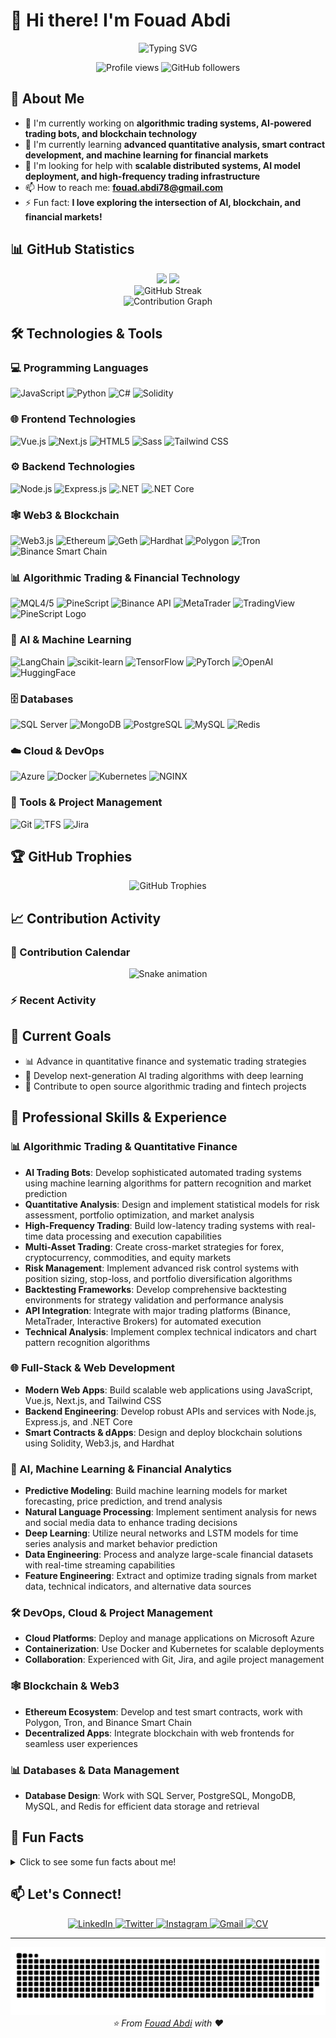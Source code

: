 # 👋 Hi there! I'm Fouad Abdi

<div align="center">
  <img src="https://readme-typing-svg.herokuapp.com?font=Fira+Code&pause=1000&color=00D9FF&center=true&vCenter=true&width=435&lines=Full-Stack+Developer;Software+Engineer;Problem+Solver;Always+Learning" alt="Typing SVG" />
</div>

<p align="center">
  <img src="https://komarev.com/ghpvc/?username=FouadAbdi&label=Profile%20views&color=0e75b6&style=flat" alt="Profile views" />
  <img src="https://img.shields.io/github/followers/FouadAbdi?label=Followers&style=social" alt="GitHub followers" />
</p>

## 🚀 About Me

- 🔭 I'm currently working on **algorithmic trading systems, AI-powered trading bots, and blockchain technology**
- 🌱 I'm currently learning **advanced quantitative analysis, smart contract development, and machine learning for financial markets**
- 🤔 I'm looking for help with **scalable distributed systems, AI model deployment, and high-frequency trading infrastructure**
- 📫 How to reach me: **fouad.abdi78@gmail.com**
- ⚡ Fun fact: **I love exploring the intersection of AI, blockchain, and financial markets!**

## 📊 GitHub Statistics

<div align="center">
  <img height="180em" src="https://github-readme-stats.vercel.app/api?username=FouadAbdi&show_icons=true&theme=tokyonight&include_all_commits=true&count_private=true"/>
  <img height="180em" src="https://github-readme-stats.vercel.app/api/top-langs/?username=FouadAbdi&layout=compact&langs_count=8&theme=tokyonight"/>
</div>

<div align="center">
  <img src="https://github-readme-streak-stats.herokuapp.com/?user=FouadAbdi&theme=tokyonight" alt="GitHub Streak" />
</div>

<div align="center">
  <img src="https://github-readme-activity-graph.vercel.app/graph?username=FouadAbdi&theme=tokyo-night&hide_border=true" alt="Contribution Graph" />
</div>

## 🛠️ Technologies & Tools

### 💻 Programming Languages
<p align="left">
  <img src="https://img.shields.io/badge/JavaScript-F7DF1E?style=for-the-badge&logo=javascript&logoColor=black" alt="JavaScript"/>
  <img src="https://img.shields.io/badge/Python-3776AB?style=for-the-badge&logo=python&logoColor=white" alt="Python"/>
  <img src="https://img.shields.io/badge/C%23-239120?style=for-the-badge&logo=c-sharp&logoColor=white" alt="C#"/>
  <img src="https://img.shields.io/badge/Solidity-363636?style=for-the-badge&logo=solidity&logoColor=white" alt="Solidity"/>
</p>

### 🌐 Frontend Technologies
<p align="left">
  <img src="https://img.shields.io/badge/Vue.js-35495E?style=for-the-badge&logo=vue.js&logoColor=4FC08D" alt="Vue.js"/>
  <img src="https://img.shields.io/badge/Next.js-000000?style=for-the-badge&logo=next.js&logoColor=white" alt="Next.js"/>
  <img src="https://img.shields.io/badge/HTML5-E34F26?style=for-the-badge&logo=html5&logoColor=white" alt="HTML5"/>
  <img src="https://img.shields.io/badge/Sass-CC6699?style=for-the-badge&logo=sass&logoColor=white" alt="Sass"/>
  <img src="https://img.shields.io/badge/Tailwind_CSS-38B2AC?style=for-the-badge&logo=tailwind-css&logoColor=white" alt="Tailwind CSS"/>
</p>

### ⚙️ Backend Technologies
<p align="left">
  <img src="https://img.shields.io/badge/Node.js-43853D?style=for-the-badge&logo=node.js&logoColor=white" alt="Node.js"/>
  <img src="https://img.shields.io/badge/Express.js-404D59?style=for-the-badge&logo=express&logoColor=white" alt="Express.js"/>
  <img src="https://img.shields.io/badge/.NET-5C2D91?style=for-the-badge&logo=.net&logoColor=white" alt=".NET"/>
  <img src="https://img.shields.io/badge/.NET_Core-5C2D91?style=for-the-badge&logo=.net&logoColor=white" alt=".NET Core"/>
</p>

### 🕸️ Web3 & Blockchain
<p align="left">
  <img src="https://img.shields.io/badge/Web3.js-F16822?style=for-the-badge&logo=web3.js&logoColor=white" alt="Web3.js"/>
  <img src="https://img.shields.io/badge/Ethereum-3C3C3D?style=for-the-badge&logo=ethereum&logoColor=white" alt="Ethereum"/>
  <img src="https://img.shields.io/badge/Geth-00A86B?style=for-the-badge&logo=ethereum&logoColor=white" alt="Geth"/>
  <img src="https://img.shields.io/badge/Hardhat-181717?style=for-the-badge&logo=hardhat&logoColor=yellow" alt="Hardhat"/>
  <img src="https://img.shields.io/badge/Polygon-8247E5?style=for-the-badge&logo=polygon&logoColor=white" alt="Polygon"/>
  <img src="https://img.shields.io/badge/Tron-EF0027?style=for-the-badge&logo=tron&logoColor=white" alt="Tron"/>
  <img src="https://img.shields.io/badge/Binance_Smart_Chain-F3BA2F?style=for-the-badge&logo=binance&logoColor=white" alt="Binance Smart Chain"/>
</p>

### 📊 Algorithmic Trading & Financial Technology
<p align="left">
  <img src="https://img.shields.io/badge/MQL4/5-00599C?style=for-the-badge&logo=metatrader&logoColor=white" alt="MQL4/5"/>
  <img src="https://img.shields.io/badge/PineScript-00D4AA?style=for-the-badge&logo=tradingview&logoColor=white" alt="PineScript"/>
  <img src="https://img.shields.io/badge/Binance_API-F3BA2F?style=for-the-badge&logo=binance&logoColor=white" alt="Binance API"/>
  <img src="https://img.shields.io/badge/MetaTrader-0099CC?style=for-the-badge&logo=metatrader&logoColor=white" alt="MetaTrader"/>
  <img src="https://img.shields.io/badge/TradingView-131722?style=for-the-badge&logo=tradingview&logoColor=white" alt="TradingView"/>
  <img src="https://img.shields.io/badge/PineScript-008000?style=for-the-badge&logo=tradingview&logoColor=white" alt="PineScript Logo"/>
</p>

### 🤖 AI & Machine Learning
<p align="left">
  <img src="https://img.shields.io/badge/LangChain-000000?style=for-the-badge&logo=langchain&logoColor=white" alt="LangChain"/>
  <img src="https://img.shields.io/badge/scikit--learn-F7931E?style=for-the-badge&logo=scikit-learn&logoColor=white" alt="scikit-learn"/>
  <img src="https://img.shields.io/badge/TensorFlow-FF6F00?style=for-the-badge&logo=tensorflow&logoColor=white" alt="TensorFlow"/>
  <img src="https://img.shields.io/badge/PyTorch-EE4C2C?style=for-the-badge&logo=pytorch&logoColor=white" alt="PyTorch"/>
  <img src="https://img.shields.io/badge/OpenAI-412991?style=for-the-badge&logo=openai&logoColor=white" alt="OpenAI"/>
  <img src="https://img.shields.io/badge/HuggingFace-FFD21F?style=for-the-badge&logo=huggingface&logoColor=black" alt="HuggingFace"/>
</p>

### 🗄️ Databases
<p align="left">
  <img src="https://img.shields.io/badge/SQL_Server-CC2927?style=for-the-badge&logo=microsoft-sql-server&logoColor=white" alt="SQL Server"/>
  <img src="https://img.shields.io/badge/MongoDB-4EA94B?style=for-the-badge&logo=mongodb&logoColor=white" alt="MongoDB"/>
  <img src="https://img.shields.io/badge/PostgreSQL-316192?style=for-the-badge&logo=postgresql&logoColor=white" alt="PostgreSQL"/>
  <img src="https://img.shields.io/badge/MySQL-00000F?style=for-the-badge&logo=mysql&logoColor=white" alt="MySQL"/>
  <img src="https://img.shields.io/badge/Redis-DC382D?style=for-the-badge&logo=redis&logoColor=white" alt="Redis"/>
</p>

### ☁️ Cloud & DevOps
<p align="left">
  <img src="https://img.shields.io/badge/Microsoft_Azure-0089D0?style=for-the-badge&logo=microsoft-azure&logoColor=white" alt="Azure"/>
  <img src="https://img.shields.io/badge/Docker-2496ED?style=for-the-badge&logo=docker&logoColor=white" alt="Docker"/>
  <img src="https://img.shields.io/badge/Kubernetes-326CE5?style=for-the-badge&logo=kubernetes&logoColor=white" alt="Kubernetes"/>
  <img src="https://img.shields.io/badge/NGINX-009639?style=for-the-badge&logo=nginx&logoColor=white" alt="NGINX"/>
</p>

### 🧰 Tools & Project Management
<p align="left">
  <img src="https://img.shields.io/badge/Git-F05032?style=for-the-badge&logo=git&logoColor=white" alt="Git"/>
  <img src="https://img.shields.io/badge/TFS-FF6A00?style=for-the-badge&logo=azure-devops&logoColor=white" alt="TFS"/>
  <img src="https://img.shields.io/badge/Jira-0052CC?style=for-the-badge&logo=jira&logoColor=white" alt="Jira"/>
</p>

## 🏆 GitHub Trophies
<div align="center">
  <img src="https://github-profile-trophy.vercel.app/?username=FouadAbdi&theme=tokyonight&no-frame=false&no-bg=false&margin-w=4" alt="GitHub Trophies" />
</div>

## 📈 Contribution Activity

### 📅 Contribution Calendar
<div align="center">
  <img src="https://github.com/FouadAbdi/FouadAbdi/blob/output/github-contribution-grid-snake.svg" alt="Snake animation" />
</div>

### ⚡ Recent Activity
<!--START_SECTION:activity-->
<!--END_SECTION:activity-->

## 🎯 Current Goals
- 📊 Advance in quantitative finance and systematic trading strategies  
- 🤖 Develop next-generation AI trading algorithms with deep learning
- 🌟 Contribute to open source algorithmic trading and fintech projects

## 💼 Professional Skills & Experience

### 📊 Algorithmic Trading & Quantitative Finance
- **AI Trading Bots**: Develop sophisticated automated trading systems using machine learning algorithms for pattern recognition and market prediction
- **Quantitative Analysis**: Design and implement statistical models for risk assessment, portfolio optimization, and market analysis
- **High-Frequency Trading**: Build low-latency trading systems with real-time data processing and execution capabilities
- **Multi-Asset Trading**: Create cross-market strategies for forex, cryptocurrency, commodities, and equity markets
- **Risk Management**: Implement advanced risk control systems with position sizing, stop-loss, and portfolio diversification algorithms
- **Backtesting Frameworks**: Develop comprehensive backtesting environments for strategy validation and performance analysis
- **API Integration**: Integrate with major trading platforms (Binance, MetaTrader, Interactive Brokers) for automated execution
- **Technical Analysis**: Implement complex technical indicators and chart pattern recognition algorithms

### 🌐 Full-Stack & Web Development
- **Modern Web Apps**: Build scalable web applications using JavaScript, Vue.js, Next.js, and Tailwind CSS
- **Backend Engineering**: Develop robust APIs and services with Node.js, Express.js, and .NET Core
- **Smart Contracts & dApps**: Design and deploy blockchain solutions using Solidity, Web3.js, and Hardhat

### 🤖 AI, Machine Learning & Financial Analytics
- **Predictive Modeling**: Build machine learning models for market forecasting, price prediction, and trend analysis
- **Natural Language Processing**: Implement sentiment analysis for news and social media data to enhance trading decisions
- **Deep Learning**: Utilize neural networks and LSTM models for time series analysis and market behavior prediction
- **Data Engineering**: Process and analyze large-scale financial datasets with real-time streaming capabilities
- **Feature Engineering**: Extract and optimize trading signals from market data, technical indicators, and alternative data sources

### 🛠️ DevOps, Cloud & Project Management
- **Cloud Platforms**: Deploy and manage applications on Microsoft Azure
- **Containerization**: Use Docker and Kubernetes for scalable deployments
- **Collaboration**: Experienced with Git, Jira, and agile project management

### 🕸️ Blockchain & Web3
- **Ethereum Ecosystem**: Develop and test smart contracts, work with Polygon, Tron, and Binance Smart Chain
- **Decentralized Apps**: Integrate blockchain with web frontends for seamless user experiences

### 📊 Databases & Data Management
- **Database Design**: Work with SQL Server, PostgreSQL, MongoDB, MySQL, and Redis for efficient data storage and retrieval

## 🎉 Fun Facts

<details>
<summary>Click to see some fun facts about me!</summary>

- 🧑‍💻 I enjoy building sophisticated trading algorithms that combine AI and financial engineering.
- 📈 I'm passionate about quantitative finance and love analyzing market patterns and behaviors.
- 🤖 I constantly experiment with new machine learning techniques for financial prediction models.
- ⚡ I like optimizing high-performance trading systems for minimal latency and maximum efficiency.
- 📊 Sharing knowledge about algorithmic trading and fintech innovations is something I value greatly.

</details>

## 📫 Let's Connect!

<div align="center">
  <a href="https://www.linkedin.com/in/fouad-abdi-285662351/" target="_blank">
    <img src="https://img.shields.io/badge/LinkedIn-0077B5?style=for-the-badge&logo=linkedin&logoColor=white" alt="LinkedIn"/>
  </a>
  <a href="https://twitter.com/fouadabdi" target="_blank">
    <img src="https://img.shields.io/badge/Twitter-1DA1F2?style=for-the-badge&logo=twitter&logoColor=white" alt="Twitter"/>
  </a>
  <a href="https://instagram.com/fouadabdi" target="_blank">
    <img src="https://img.shields.io/badge/Instagram-E4405F?style=for-the-badge&logo=instagram&logoColor=white" alt="Instagram"/>
  </a>
  <a href="mailto:fouad.abdi78@gmail.com">
    <img src="https://img.shields.io/badge/Gmail-D14836?style=for-the-badge&logo=gmail&logoColor=white" alt="Gmail"/>
  </a>
  <a href="https://fouadabdi.github.io/" target="_blank">
    <img src="https://img.shields.io/badge/CV-View%20Resume-blue?style=for-the-badge&logo=read-the-docs&logoColor=white" alt="CV"/>
  </a>
</div>



---

<div align="center">
  <img src="https://raw.githubusercontent.com/platane/platane/output/github-contribution-grid-snake-dark.svg" alt="Snake animation" />
</div>

<div align="center">
  <i>⭐️ From <a href="https://github.com/FouadAbdi">Fouad Abdi</a> with ❤️</i>
</div>
